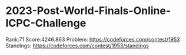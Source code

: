 # 2023-Post-World-Finals-Online-ICPC-Challenge
Rank:71  Score:4246.863
Problem: https://codeforces.com/contest/1953
Standings: https://codeforces.com/contest/1953/standings



